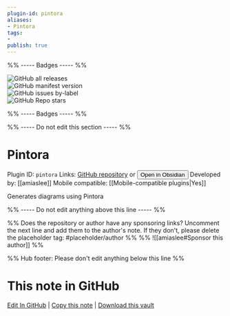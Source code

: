 ```yaml
---
plugin-id: pintora
aliases:
- Pintora
tags: 
- 
publish: true
---
```


%% ----- Badges ----- %%

![GitHub all releases](https://img.shields.io/github/downloads/amiaslee/obsidian-pintora/total?color=573E7A&logo=github&style=for-the-badge)   
![GitHub manifest version](https://img.shields.io/github/manifest-json/v/amiaslee/obsidian-pintora?color=573E7A&logo=github&style=for-the-badge)   
![GitHub issues by-label](https://img.shields.io/github/issues/amiaslee/obsidian-pintora/help%20wanted?color=573E7A&logo=github&style=for-the-badge)   
![GitHub Repo stars](https://img.shields.io/github/stars/amiaslee/obsidian-pintora?color=573E7A&logo=github&style=for-the-badge)

%% ----- Badges ----- %%

%% ----- Do not edit this section ----- %%

# Pintora

Plugin ID: `pintora`
Links: [GitHub repository](https://github.com/amiaslee/obsidian-pintora) or [<button id=HH>Open in Obsidian</button>](obsidian://show-plugin?id=pintora)
Developed by: [[amiaslee]]
Mobile compatible: [[Mobile-compatible plugins|Yes]]

Generates diagrams using Pintora

%% ----- Do not edit anything above this line ----- %% 

%% Does the repository or author have any sponsoring links? Uncomment the next line and add them to the author's note. If they don't, please delete the placeholder tag: #placeholder/author %%
%% ![[amiaslee#Sponsor this author]] %%

%% Hub footer: Please don't edit anything below this line %%

# This note in GitHub

<span class="git-footer">[Edit In GitHub](https://github.dev/obsidian-community/obsidian-hub/blob/main/02%20-%20Community%20Expansions/02.05%20All%20Community%20Expansions/Plugins/pintora.md "git-hub-edit-note") | [Copy this note](https://raw.githubusercontent.com/obsidian-community/obsidian-hub/main/02%20-%20Community%20Expansions/02.05%20All%20Community%20Expansions/Plugins/pintora.md "git-hub-copy-note") | [Download this vault](https://github.com/obsidian-community/obsidian-hub/archive/refs/heads/main.zip "git-hub-download-vault") </span>

